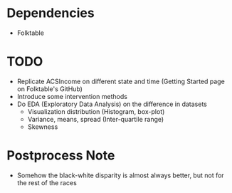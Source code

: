 # Dependencies
- Folktable

# TODO
- Replicate ACSIncome on different state and time (Getting Started page on Folktable's GitHub)
- Introduce some intervention methods
- Do EDA (Exploratory Data Analysis) on the difference in datasets
    - Visualization distribution (Histogram, box-plot)
    - Variance, means, spread (Inter-quartile range)
    - Skewness

# Postprocess Note
- Somehow the black-white disparity is almost always better, but not for the rest of the races